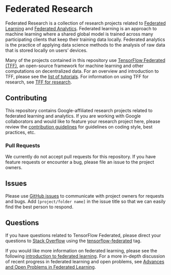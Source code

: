 # Federated Research

Federated Research is a collection of research projects related to
[Federated Learning](https://ai.googleblog.com/2017/04/federated-learning-collaborative.html)
and
[Federated Analytics](https://ai.googleblog.com/2020/05/federated-analytics-collaborative-data.html).
Federated learning is an approach to machine learning where a shared global
model is trained across many participating clients that keep their training data
locally. Federated analytics is the practice of applying data science methods to
the analysis of raw data that is stored locally on users’ devices.

Many of the projects contained in this repository use
[TensorFlow Federated (TFF)](https://www.tensorflow.org/federated), an
open-source framework for machine learning and other computations on
decentralized data. For an overview and introduction to TFF, please see the
[list of tutorials](https://www.tensorflow.org/federated/tutorials/federated_learning_for_image_classification).
For information on using TFF for research, see
[TFF for research](https://www.tensorflow.org/federated/tff_for_research).

## Contributing

This repository contains Google-affiliated research projects related to
federated learning and analytics. If you are working with Google collaborators
and would like to feature your research project here, please review the
[contribution guidelines](CONTRIBUTING.md#code-style-guidelines-and-best-practices)
for guidelines on coding style, best practices, etc.

### Pull Requests

We currently do not accept pull requests for this repository. If you have
feature requests or encounter a bug, please file an issue to the project owners.

## Issues

Please use [GitHub issues](https://github.com/google-research/federated/issues)
to communicate with project owners for requests and bugs. Add `[project/folder
name]` in the issue title so that we can easily find the best person to respond.

## Questions

If you have questions related to TensorFlow Federated, please direct your
questions to [Stack Overflow](https://stackoverflow.com) using the
[tensorflow-federated](https://stackoverflow.com/questions/tagged/tensorflow-federated)
tag.

If you would like more information on federated learning, please see the
following
[introduction to federated learning](https://ai.googleblog.com/2017/04/federated-learning-collaborative.html).
For a more in-depth discussion of recent progress in federated learning and open
problems, see
[Advances and Open Problems in Federated Learning](https://arxiv.org/abs/1912.04977).
